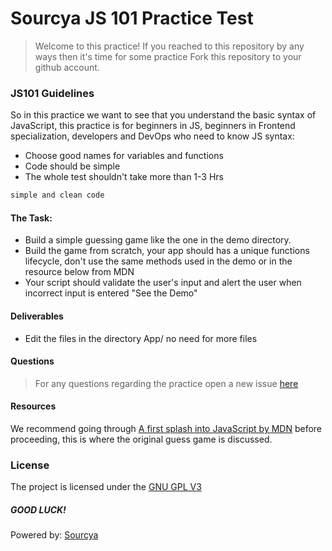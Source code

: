 # Sourcya JS 101 Practice Test

> Welcome to this practice!
> If you reached to this repository by any ways then it's time for some practice
> Fork this repository to your github account.

### JS101 Guidelines
So in this practice we want to see that you understand the basic syntax of JavaScript, this practice is for beginners in JS, beginners in Frontend specialization, developers and DevOps who need to know JS syntax:
- Choose good names for variables and functions
- Code should be simple
- The whole test shouldn't take more than 1-3 Hrs
```sh
simple and clean code
```
#### The Task:
- Build a simple guessing game like the one in the demo directory.
- Build the game from scratch, your app should has a unique functions lifecycle, don't use the same methods used in the demo or in the resource below from MDN
- Your script should validate the user's input and alert the user when incorrect input is entered "See the Demo"

#### Deliverables

- Edit the files in the directory App/ no need for more files

#### Questions

> For any questions regarding the practice open a new issue [here](https://github.com/sourcya/js101/issues/)

#### Resources
We recommend going through [A first splash into JavaScript by MDN](https://developer.mozilla.org/en-US/docs/Learn/JavaScript/First_steps/A_first_splash) before proceeding, this is where the original guess game is discussed.

### License
The project is licensed under the [GNU GPL V3](https://www.gnu.org/licenses/gpl-3.0.en.html)
##### GOOD LUCK!

Powered by: [Sourcya](https://sourcya.com)
